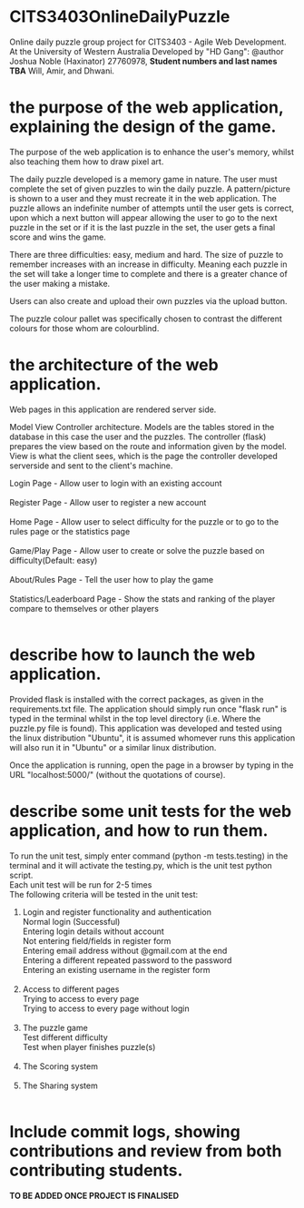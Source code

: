 # CITS3403OnlineDailyPuzzle

Online daily puzzle group project for CITS3403 - Agile Web Development.
At the University of Western Australia
Developed by "HD Gang":
@author
Joshua Noble (Haxinator) 27760978,
**Student numbers and last names TBA**
Will,
Amir,
and Dhwani.

# the purpose of the web application, explaining the design of the game.

The purpose of the web application is to enhance the user's memory, whilst also teaching them how to draw pixel art.

The daily puzzle developed is a memory game in nature. The user must complete the set of given puzzles to win the daily puzzle. A pattern/picture is shown to a user and they must recreate it in the web application. The puzzle allows an indefinite number of attempts until the user gets is correct, upon which a next button will appear allowing the user to go to the next puzzle in the set or if it is the last puzzle in the set, the user gets a final score and wins the game.

There are three difficulties: easy, medium and hard. The size of puzzle to remember increases with an increase in difficulty. Meaning each puzzle in the set will take a longer time to complete and there is a greater chance of the user making a mistake.

Users can also create and upload their own puzzles via the upload button.

The puzzle colour pallet was specifically chosen to contrast the different colours for those whom are colourblind.

# the architecture of the web application.

Web pages in this application are rendered server side.

Model View Controller architecture.
Models are the tables stored in the database in this case the user and the puzzles.
The controller (flask) prepares the view based on the route and information given by the model.
View is what the client sees, which is the page the controller developed serverside and sent to the client's machine.

Login Page - Allow user to login with an existing account <br/><br/>
Register Page - Allow user to register a new account<br/><br/>
Home Page - Allow user to select difficulty for the puzzle or to go to the rules page or the statistics page<br/><br/>
Game/Play Page - Allow user to create or solve the puzzle based on difficulty(Default: easy)<br/><br/>
About/Rules Page - Tell the user how to play the game<br/><br/>
Statistics/Leaderboard Page - Show the stats and ranking of the player compare to themselves or other players<br/><br/>

# describe how to launch the web application.

Provided flask is installed with the correct packages, as given in the requirements.txt file. The application should simply run once "flask run"
is typed in the terminal whilst in the top level directory (i.e. Where the puzzle.py file is found). This application was developed and tested using the linux distribution "Ubuntu", it is assumed whomever runs this application will also run it in "Ubuntu" or a similar linux distribution.

Once the application is running, open the page in a browser by typing in the URL "localhost:5000/" (without the quotations of course).

# describe some unit tests for the web application, and how to run them.

To run the unit test, simply enter command (python -m tests.testing) in the terminal and it will activate the testing.py, which is the unit test python script.<br/>
Each unit test will be run for 2-5 times<br/>
The following criteria will be tested in the unit test:

1. Login and register functionality and authentication <br />
   Normal login (Successful)<br />
   Entering login details without account <br />
   Not entering field/fields in register form <br />
   Entering email address without @gmail.com at the end<br />
   Entering a different repeated password to the password<br />
   Entering an existing username in the register form<br />
   <br/>
2. Access to different pages <br />
   Trying to access to every page<br />
   Trying to access to every page without login<br />
   <br />
3. The puzzle game<br />
   Test different difficulty<br />
   Test when player finishes puzzle(s)<br />
   <br />
4. The Scoring system<br /><br />
5. The Sharing system<br /><br />

# Include commit logs, showing contributions and review from both contributing students.

**TO BE ADDED ONCE PROJECT IS FINALISED**
